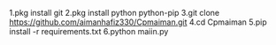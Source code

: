 1.pkg install git
2.pkg install python python-pip
3.git clone https://github.com/aimanhafiz330/Cpmaiman.git
4.cd Cpmaiman
5.pip install -r requirements.txt
6.python maiin.py
